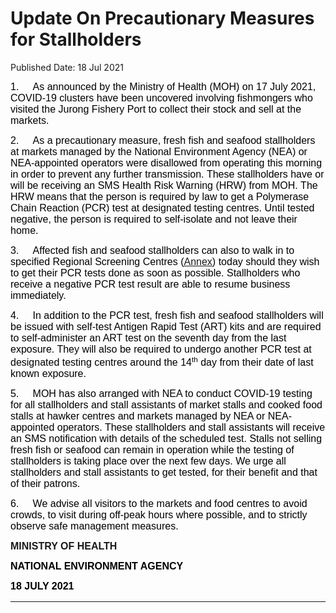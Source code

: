 <html>
    <meta http-equiv="Content-Type" content="text/html; charset=utf-8"/>
    <meta charset="utf-8"/>
    <title>Update On Precautionary Measures for Stallholders</title>
    <body><h1>Update On Precautionary Measures for Stallholders</h1>
    <p>Published Date: 18 Jul 2021</p> <p class="Default"><span style="color: windowtext; font-size: 16px; font-family: Arial;">1.&nbsp; &nbsp; &nbsp;As announced by the Ministry of Health (MOH) on 17 July 2021, COVID-19 clusters have been uncovered involving fishmongers who visited the Jurong Fishery Port to collect their stock and sell at the markets.</span></p> <p class="Default"><span style="color: windowtext; font-size: 16px; font-family: Arial;">2.&nbsp; &nbsp; &nbsp;</span><span style="color: windowtext; font-family: Arial; font-size: 16px;">As a precautionary measure, fresh fish and seafood stallholders at markets managed by the National Environment Agency (NEA) or NEA-appointed operators were disallowed from operating this morning in order to prevent any further transmission.&nbsp;These stallholders have or will be receiving an SMS Health Risk Warning (HRW) from MOH.&nbsp;The HRW means that the person is required by law to get a Polymerase Chain Reaction (PCR) test at designated testing centres.&nbsp;Until tested negative, the person is required to self-isolate and not leave their home.&nbsp;</span></p><p><p><span style="color: windowtext; font-size: 16px; font-family: Arial;"><span>3.&nbsp; &nbsp; &nbsp;</span></span><span style="color: windowtext; font-family: Arial; font-size: 16px;">Affected fish and seafood stallholders can also to walk in to specified Regional Screening Centres (</span><u style="color: windowtext; font-family: Arial; font-size: 16px;"><a href="/docs/librariesprovider5/default-document-library/annexebc4b8a5bee349c4bf041af54cfd5201.pdf?sfvrsn=4f27f160_0" title="Annex">Annex</a></u><span style="color: windowtext; font-family: Arial; font-size: 16px;">) today&nbsp;should they wish to get their PCR tests done as soon as possible. Stallholders who receive a negative PCR test result are able to resume business immediately.</span></p></p><p><p><span style="color: windowtext; font-size: 16px; font-family: Arial;">4.&nbsp; &nbsp; &nbsp;</span><span style="color: windowtext; font-family: Arial; font-size: 16px;">In addition to the PCR test, fresh fish and seafood stallholders will be issued with self-test Antigen Rapid Test (ART) kits and are required to self-administer an ART test on the seventh day from the last exposure. They will also be required to undergo another PCR test at designated testing centres around the 14</span><sup style="color: windowtext; font-family: Arial;">th</sup><span style="color: windowtext; font-family: Arial; font-size: 16px;"> day from their date of last known exposure.</span></p></p><p><p><span style="color: windowtext; font-size: 16px; font-family: Arial;">5.&nbsp; &nbsp; &nbsp;</span><span style="color: windowtext; font-family: Arial; font-size: 16px;">MOH has also arranged with NEA to conduct COVID-19 testing for all&nbsp;stallholders and stall assistants of market stalls and cooked food stalls at hawker centres and markets managed by NEA or NEA-appointed operators. These stallholders and stall assistants will receive an SMS notification with details of the scheduled test. Stalls not selling fresh fish or seafood can remain in operation while the testing of stallholders is taking place over the next few days. We urge all stallholders and stall assistants to get tested, for their benefit and that of their patrons.&nbsp;</span></p></p><p><p><span style="color: windowtext; font-size: 16px; font-family: Arial;">6.&nbsp; &nbsp; &nbsp;</span><span style="color: windowtext; font-family: Arial; font-size: 16px;">We advise all visitors to the markets and food centres to avoid crowds, to visit during off-peak hours where possible, and to strictly observe safe management measures.</span></p></p> <p style="text-align: justify;"><strong style="font-family: Arial; font-size: 16px; text-align: left;">MINISTRY OF HEALTH</strong><br></p> <p><span style="font-size: 16px; font-family: Arial;"><strong><span style="color: black;">NATIONAL ENVIRONMENT AGENCY</span></strong></span></p> <div style="padding: 0in 0in 1pt; border-top: none; border-right: none; border-bottom-width: 1pt; border-bottom-style: solid; border-left: none;"> <p style="margin-left: 0in; padding: 0in; border: none;"><span style="font-size: 16px; font-family: Arial;"><strong><span style="color: black;">18 JULY 2021</span></strong></span></p> </div></body>
</html>